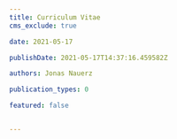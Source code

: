 ```yaml
---
title: Curriculum Vitae
cms_exclude: true

date: 2021-05-17

publishDate: 2021-05-17T14:37:16.459582Z

authors: Jonas Nauerz

publication_types: 0

featured: false


---
```

